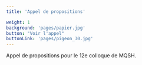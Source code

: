 ```yaml
---
title: 'Appel de propositions'

weight: 1
background: 'pages/papier.jpg'
button: "Voir l'appel"
buttonLink: 'pages/pigeon_30.jpg'
---
```


Appel de propositions pour le 12e colloque de MQSH.